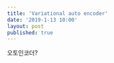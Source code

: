 ```yaml
---
title: 'Variational auto encoder'
date: '2019-1-13 10:00'
layout: post
published: true
---
```


오토인코더? 

